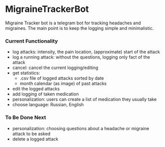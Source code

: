 # MigraineTrackerBot

Migraine Tracker bot is a telegram bot for tracking headaches and migraines. The main point is to keep the logging simple and minimalistic. 
 
### Current Functionality
 * log attacks: intensity, the pain location, (approximate) start of the attack
 * log a running attack: without the questions, logging only fact of the attack
 * cancel: cancel the current logging/editing
 * get statistics: 
    * .csv file of logged attacks sorted by date
    * month calendar (as image) of past attacks
 * edit the logged attacks 
 * add logging of taken medication
 * personalization: users can create a list of medication they usually take
 * choose language: Russian, English
 
### To Be Done Next
 * personalization: choosing questions about a headache or migraine attack to be asked 
 * delete a logged attack
 

